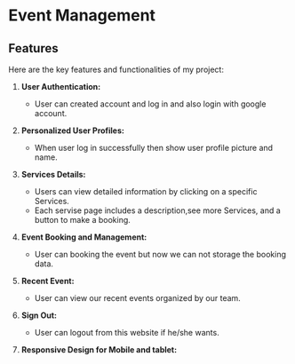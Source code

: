 # Event Management

## Features

Here are the key features and functionalities of my project:

1. **User Authentication:**

   - User can created account and log in and also login with google account.

2. **Personalized User Profiles:**

   - When user log in successfully then show user profile picture and name.

3. **Services Details:**

   - Users can view detailed information by clicking on a specific Services.
   - Each servise page includes a description,see more Services, and a button to make a booking.

4. **Event Booking and Management:**

   - User can booking the event but now we can not storage the booking data.

5. **Recent Event:**

   - User can view our recent events organized by our team.

6. **Sign Out:**

   - User can logout from this website if he/she wants.

7. **Responsive Design for Mobile and tablet:**

